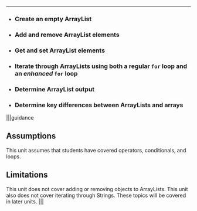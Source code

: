 ---

* ### Create an empty ArrayList
* ### Add and remove ArrayList elements
* ### Get and set ArrayList elements
* ### Iterate through ArrayLists using both a regular `for` loop and an *enhanced* `for` loop
* ### Determine ArrayList output
* ### Determine key differences between ArrayLists and arrays

|||guidance
## Assumptions
This unit assumes that students have covered operators, conditionals, and loops.

## Limitations
This unit does not cover adding or removing objects to ArrayLists. This unit also does not cover iterating through Strings. These topics will be covered in later units.
|||
